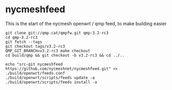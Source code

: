 # nycmeshfeed
This is the start of the nycmesh openwrt / qmp feed, to make building easier
```
git clone git://qmp.cat/qmpfw.git qmp-3.2-rc3
cd qmp-3.2-rc3
git fetch --tags
git checkout tags/v3.2-rc3
QMP_GIT_BRANCH=v3.2-rc3 make checkout
cd build/qmp && git checkout -b v3.2-rc3 && cd ../..

echo "src-git nycmeshfeed https://github.com/nycmeshnet/nycmeshfeed.git" >> ./build/openwrt/feeds.conf
./build/openwrt/scripts/feeds update -a
./build/openwrt/scripts/feeds install -a
```
